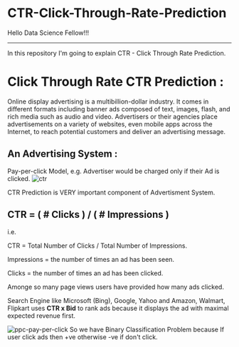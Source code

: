 # CTR-Click-Through-Rate-Prediction
Hello Data Science Fellow!!!
______________________________
In this repository I'm going to explain CTR - Click Through Rate Prediction.
# Click Through Rate CTR Prediction : 
Online display advertising is a multibillion-dollar industry. It comes in different formats including banner ads composed of text, images, flash, and rich media such as audio and video. Advertisers or their agencies place advertisements on a variety of websites, even mobile apps across the Internet, to reach potential customers and deliver an advertising message.

## An Advertising System :
Pay-per-click Model, e.g. Advertiser would be charged only if their Ad is clicked.
![ctr](https://user-images.githubusercontent.com/12669248/47145897-790de700-d2e8-11e8-9e17-7db52469042a.JPG)

CTR Prediction is VERY important component of Advertisment System.

## CTR = ( # Clicks ) / ( # Impressions )

i.e. 

CTR = Total Number of Clicks / Total Number of Impressions. 

Impressions = the number of times an ad has been seen.

Clicks = the number of times an ad has been clicked.



Amonge so many page views users have provided how many ads clicked.

Search Engine like Microsoft (Bing), Google, Yahoo and Amazon, Walmart, Flipkart uses **CTR x Bid** to rank ads because it displays the ad with maximal expected revenue first.

![ppc-pay-per-click](https://user-images.githubusercontent.com/12669248/47146198-31d42600-d2e9-11e8-89d5-21815790012f.png)
So we have Binary Classification Problem because If user click ads then +ve otherwise -ve if don't click.
